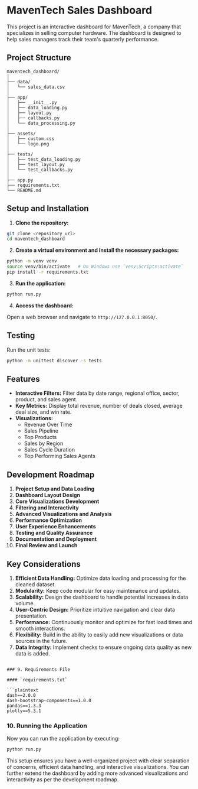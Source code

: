 # MavenTech Sales Dashboard

This project is an interactive dashboard for MavenTech, a company that specializes in selling computer hardware. The dashboard is designed to help sales managers track their team's quarterly performance.

## Project Structure

```
maventech_dashboard/
│
├── data/
│   └── sales_data.csv
│
├── app/
│   ├── __init__.py
│   ├── data_loading.py
│   ├── layout.py
│   ├── callbacks.py
│   └── data_processing.py
│
├── assets/
│   ├── custom.css
│   └── logo.png
│
├── tests/
│   ├── test_data_loading.py
│   ├── test_layout.py
│   └── test_callbacks.py
│
├── app.py
├── requirements.txt
└── README.md
```

## Setup and Installation

1. **Clone the repository:**

```bash
git clone <repository_url>
cd maventech_dashboard
```

2. **Create a virtual environment and install the necessary packages:**

```bash
python -m venv venv
source venv/bin/activate   # On Windows use `venv\Scripts\activate`
pip install -r requirements.txt
```

3. **Run the application:**

```bash
python run.py
```

4. **Access the dashboard:**

Open a web browser and navigate to `http://127.0.0.1:8050/`.

## Testing

Run the unit tests:

```bash
python -m unittest discover -s tests
```

## Features

- **Interactive Filters:** Filter data by date range, regional office, sector, product, and sales agent.
- **Key Metrics:** Display total revenue, number of deals closed, average deal size, and win rate.
- **Visualizations:**
    - Revenue Over Time
    - Sales Pipeline
    - Top Products
    - Sales by Region
    - Sales Cycle Duration
    - Top Performing Sales Agents

## Development Roadmap

1. **Project Setup and Data Loading**
2. **Dashboard Layout Design**
3. **Core Visualizations Development**
4. **Filtering and Interactivity**
5. **Advanced Visualizations and Analysis**
6. **Performance Optimization**
7. **User Experience Enhancements**
8. **Testing and Quality Assurance**
9. **Documentation and Deployment**
10. **Final Review and Launch**

## Key Considerations

1. **Efficient Data Handling:** Optimize data loading and processing for the cleaned dataset.
2. **Modularity:** Keep code modular for easy maintenance and updates.
3. **Scalability:** Design the dashboard to handle potential increases in data volume.
4. **User-Centric Design:** Prioritize intuitive navigation and clear data presentation.
5. **Performance:** Continuously monitor and optimize for fast load times and smooth interactions.
6. **Flexibility:** Build in the ability to easily add new visualizations or data sources in the future.
7. **Data Integrity:** Implement checks to ensure ongoing data quality as new data is added.
```

### 9. Requirements File

#### `requirements.txt`

```plaintext
dash==2.0.0
dash-bootstrap-components==1.0.0
pandas==1.3.3
plotly==5.3.1
```

### 10. Running the Application

Now you can run the application by executing:

```bash
python run.py
```

This setup ensures you have a well-organized project with clear separation of concerns, efficient data handling, and interactive visualizations. You can further extend the dashboard by adding more advanced visualizations and interactivity as per the development roadmap.
